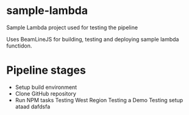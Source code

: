 # sample-lambda
Sample Lambda project used for testing the pipeline

Uses BeamLineJS for building, testing and deploying sample lambda functidon.

# Pipeline stages
* Setup build environment
* Clone GitHub repository
* Run NPM tasks
Testing West Region
Testing a Demo
Testing setup
ataad
dafdsfa
